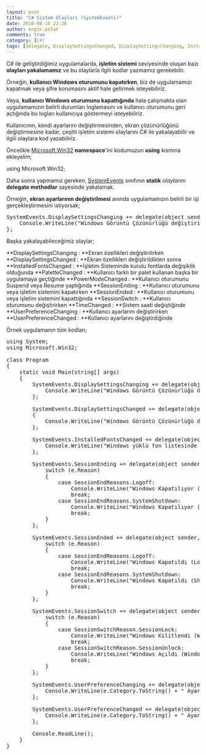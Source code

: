 ```yaml
---
layout: post
title: "C# Sistem Olayları (SystemEvents)"
date: 2010-08-16 22:26
author: engin.polat
comments: true
category: [C#]
tags: [delegate, DisplaySettingsChanged, DisplaySettingsChanging, InstalledFontsChanged, Microsoft.Win32, SessionEnded, SessionEnding, SessionSwitch, SystemEvents, UserPreferenceChanged, UserPreferenceChanging]
---
```

C# ile geliştirdiğimiz uygulamalarda, **işletim sistemi** seviyesinde oluşan bazı **olayları yakalamamız** ve bu olaylarla ilgili kodlar yazmamız gerekebilir.

Örneğin, **kullanıcı Windows oturumunu kapatırken**, biz de uygulamamızı kapatmak veya şifre korumasını aktif hale getirmek isteyebiliriz.

Veya, **kullanıcı Windows oturumunu kapattığında** hala çalışmakta olan uygulamamızın belirli durumları loglamasını ve kullanıcı oturumunu geri açtığında bu logları kullanıcıya göstermeyi isteyebiliriz.

Kullanıcının, kendi ayarlarını değiştirmesinden, ekran çözünürlüğünü değiştirmesine kadar, çeşitli işletim sistemi olaylarını C# ile yakalayabilir ve ilgili olaylara kod yazabiliriz.

Öncelikle <a href="http://msdn.microsoft.com/library/microsoft.win32" target="_blank">Microsoft.Win32</a> **namespace**'ini kodumuzun **using** kısmına ekleyelim;



using Microsoft.Win32;</pre>

Daha sonra yapmamız gereken, <a href="http://msdn.microsoft.com/library/microsoft.win32.systemevents_events" target="_blank">SystemEvents</a> sınıfının **statik** *olaylarını* **delegate methodlar** sayesinde yakalamak.

Örneğin, **ekran ayarlarının değiştirilmesi** anında uygulamamızın belirli bir işi gerçekleştirmesini istiyorsak;

<pre class="brush:csharp">SystemEvents.DisplaySettingsChanging += delegate(object sender, EventArgs e) {
    Console.WriteLine("Windows Görüntü Çözünürlüğü değiştiriliyor");
};</pre>

Başka yakalayabileceğimiz olaylar;

**DisplaySettingsChanging : **Ekran özellikleri değiştirilirken
**DisplaySettingsChanged : **Ekran özellikleri değiştirildikten sonra
**InstalledFontsChanged : **İşletim Sisteminde kurulu fontlarda değişiklik olduğunda
**PaletteChanged : **Kullanıcı farklı bir palet kullanan başka bir uygulamaya geçtiğinde
**PowerModeChanged : **Kullanıcı oturumunu Suspend veya Resume yaptığında
**SessionEnding : **Kullanıcı oturumunu veya işletim sistemini kapatırken
**SessionEnded : **Kullanıcı oturumunu veya işletim sistemini kapattığında
**SessionSwitch : **Kullanıcı oturumunu değiştirirken
**TimeChanged : **Sistem saati değiştiğinde
**UserPreferenceChanging : **Kullanıcı ayarlarını değiştirirken
**UserPreferenceChanged : **Kullanıcı ayarlarını değiştirdiğinde

Örnek uygulamanın tüm kodları;

<pre class="brush:csharp">using System;
using Microsoft.Win32;

class Program
{
    static void Main(string[] args)
    {
        SystemEvents.DisplaySettingsChanging += delegate(object sender, EventArgs e) {
            Console.WriteLine("Windows Görüntü Çözünürlüğü değiştiriliyor");
        };

        SystemEvents.DisplaySettingsChanged += delegate(object sender, EventArgs e)
        {
            Console.WriteLine("Windows Görüntü Çözünürlüğü değiştirildi");
        };

        SystemEvents.InstalledFontsChanged += delegate(object sender, EventArgs e) {
            Console.WriteLine("Windows yüklü fon listesinde değişiklik var (ekleme veya silme)");
        };

        SystemEvents.SessionEnding += delegate(object sender, SessionEndingEventArgs e) {
            switch (e.Reason)
            {
                case SessionEndReasons.Logoff:
                    Console.WriteLine("Windows Kapatılıyor (LogOff)");
                    break;
                case SessionEndReasons.SystemShutdown:
                    Console.WriteLine("Windows Kapatılıyor (Shutdown)");
                    break;
            }
        };

        SystemEvents.SessionEnded += delegate(object sender, SessionEndedEventArgs e) {
            switch (e.Reason)
            {
                case SessionEndReasons.Logoff:
                    Console.WriteLine("Windows Kapatıldı (LogOff)");
                    break;
                case SessionEndReasons.SystemShutdown:
                    Console.WriteLine("Windows Kapatıldı (Shutdown)");
                    break;
            }
        };

        SystemEvents.SessionSwitch += delegate(object sender, SessionSwitchEventArgs e) {
            switch (e.Reason)
            {
                case SessionSwitchReason.SessionLock:
                    Console.WriteLine("Windows Kilitlendi (Windows Locked)");
                    break;
                case SessionSwitchReason.SessionUnlock:
                    Console.WriteLine("Windows Açıldı (Windows Unlocked)");
                    break;
            }
        };

        SystemEvents.UserPreferenceChanging += delegate(object sender, UserPreferenceChangingEventArgs e) {
            Console.WriteLine(e.Category.ToString() + " Ayarları Güncelleniyor");
        };

        SystemEvents.UserPreferenceChanged += delegate(object sender, UserPreferenceChangedEventArgs e) {
            Console.WriteLine(e.Category.ToString() + " Ayarları Güncellendi");
        };

        Console.ReadLine();
    }
}


